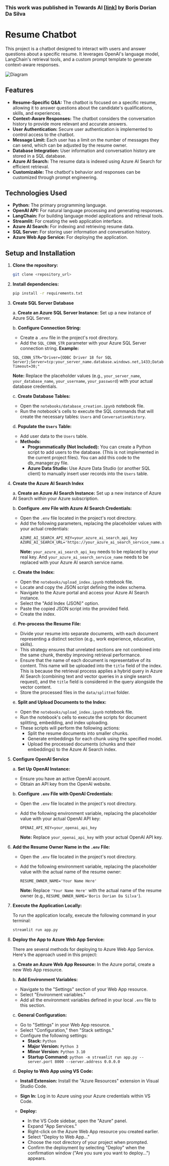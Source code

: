 ### This work was published in Towards AI [[link](https://towardsai.net/p/l/build-your-own-resume-chatbot-and-share-it-with)] by Boris Dorian Da Silva

# Resume Chatbot

This project is a chatbot designed to interact with users and answer questions about a specific resume. It leverages OpenAI's language model, LangChain's retrieval tools, and a custom prompt template to generate context-aware responses.

![Diagram](Documentation/diagram.png)

## Features

-   **Resume-Specific Q\&A:** The chatbot is focused on a specific resume, allowing it to answer questions about the candidate's qualifications, skills, and experiences.
-   **Context-Aware Responses:** The chatbot considers the conversation history to provide more relevant and accurate answers.
-   **User Authentication:** Secure user authentication is implemented to control access to the chatbot.
-   **Message Limit:** Each user has a limit on the number of messages they can send, which can be adjusted by the resume owner.
-   **Database Integration:** User information and conversation history are stored in a SQL database.
-   **Azure AI Search:** The resume data is indexed using Azure AI Search for efficient retrieval.
-   **Customizable:** The chatbot's behavior and responses can be customized through prompt engineering.

## Technologies Used

-   **Python:** The primary programming language.
-   **OpenAI API:** For natural language processing and generating responses.
-   **LangChain:** For building language model applications and retrieval tools.
-   **Streamlit:** For creating the web application interface.
-   **Azure AI Search:** For indexing and retrieving resume data.
-   **SQL Server:** For storing user information and conversation history.
-   **Azure Web App Service:** For deploying the application.


## Setup and Installation 

1.  **Clone the repository:**

    ```bash
    git clone <repository_url>
    ```

2.  **Install dependencies:**

    ```bash
    pip install -r requirements.txt

3.  **Create SQL Server Database**

    a.  **Create an Azure SQL Server Instance:** Set up a new instance of Azure SQL Server.

    b.  **Configure Connection String:**
        
    *   Create a `.env` file in the project's root directory.
    *   Add the `SQL_CONN_STR` parameter with your Azure SQL Server connection string.
       **Example:** 
       ```
       SQL_CONN_STR="Driver={ODBC Driver 18 for SQL Server};Server=tcp:your_server_name.database.windows.net,1433;Database=your_database_name;Uid=your_username;Pwd=your_password;Encrypt=yes;TrustServerCertificate=no;Connection Timeout=30;"
       ```
       **Note:** Replace the placeholder values (e.g., `your_server_name`, `your_database_name`, `your_username`, `your_password`) with your actual database credentials.

    c.  **Create Database Tables:**
        
    *   Open the `notebooks/database_creation.ipynb` notebook file.
    *   Run the notebook's cells to execute the SQL commands that will create the necessary tables: `Users` and `ConversationHistory`.

    d.  **Populate the `Users` Table:**
        
    *   Add user data to the `Users` table.
    *   **Methods:**
        *   **Programmatically (Not Included):** You can create a Python script to add users to the database. (This is not implemented in the current project files). You can add this code to the db_manager.py file. 
        *   **Azure Data Studio:** Use Azure Data Studio (or another SQL client) to manually insert user records into the `Users` table.
            


4.  **Create the Azure AI Search Index**

    a.  **Create an Azure AI Search Instance:** Set up a new instance of Azure AI Search within your Azure subscription.

    b.  **Configure .env File with Azure AI Search Credentials:**
        
    *   Open the `.env` file located in the project's root directory.
    *   Add the following parameters, replacing the placeholder values with your actual credentials:
        ```
        AZURE_AI_SEARCH_API_KEY=your_azure_ai_search_api_key
        AZURE_AI_SEARCH_URL='https://your_azure_ai_search_service_name.search.windows.net`
        ```
        **Note:**  `your_azure_ai_search_api_key` needs to be replaced by your real key. And `your_azure_ai_search_service_name` needs to be replaced with your Azure AI search service name.
    
    c.  **Create the Index:**
        
    *   Open the `notebooks/upload_index.ipynb` notebook file.
    *   Locate and copy the JSON script defining the index schema.
    *   Navigate to the Azure portal and access your Azure AI Search instance.
    *   Select the "Add Index (JSON)" option.
    *   Paste the copied JSON script into the provided field.
    *   Create the index.

    d.  **Pre-process the Resume File:**
        
    *   Divide your resume into separate documents, with each document representing a distinct section (e.g., work experience, education, skills).
    *   This strategy ensures that unrelated sections are not combined into the same chunk, thereby improving retrieval performance.
    *   Ensure that the name of each document is representative of its content. This name will be uploaded into the `title` field of the index. This is because the retrieval process applies a hybrid query in Azure AI Search (combining text and vector queries in a single search request), and the `title` field is considered in the query alongside the vector content.
    *   Store the processed files in the `data/splitted` folder.

    e.  **Split and Upload Documents to the Index:**
        
    *   Open the `notebooks/upload_index.ipynb` notebook file.
    *   Run the notebook's cells to execute the scripts for document splitting, embedding, and index uploading.
    *   These scripts will perform the following actions:
        *   Split the resume documents into smaller chunks.
        *   Generate embeddings for each chunk using the specified model.
        *   Upload the processed documents (chunks and their embeddings) to the Azure AI Search index.

5.  **Configure OpenAI Service**

    a.  **Set Up OpenAI Instance:**
        
    *   Ensure you have an active OpenAI account.
    *   Obtain an API key from the OpenAI website.

    b.  **Configure `.env` File with OpenAI Credentials:**
        
    *   Open the `.env` file located in the project's root directory.
    *   Add the following environment variable, replacing the placeholder value with your actual OpenAI API key:

        ```
        OPENAI_API_KEY=your_openai_api_key
        ```
        **Note:** Replace `your_openai_api_key` with your actual OpenAI API key.

6.  **Add the Resume Owner Name in the `.env` File:**

    *   Open the `.env` file located in the project's root directory.
    *   Add the following environment variable, replacing the placeholder value with the actual name of the resume owner:

        ```
        RESUME_OWNER_NAME='Your Name Here'
        ```
        **Note:** Replace `'Your Name Here'` with the actual name of the resume owner (e.g., `RESUME_OWNER_NAME='Boris Dorian Da Silva'`).


7.  **Execute the Application Locally:**

    To run the application locally, execute the following command in your terminal:

    ```bash
    streamlit run app.py
    ```

8.  **Deploy the App to Azure Web App Service:**

    There are several methods for deploying to Azure Web App Service. Here's the approach used in this project:

    a.  **Create an Azure Web App Resource:** In the Azure portal, create a new Web App resource.

    b.  **Add Environment Variables:**
       
    *   Navigate to the "Settings" section of your Web App resource.
    *   Select "Environment variables."
    *   Add all the environment variables defined in your local `.env` file to this section.

    c.  **General Configuration:**
    
    *   Go to "Settings" in your Web App resource.
    *   Select "Configuration," then "Stack settings."
    *   Configure the following settings:
        *   **Stack:** `Python`
        *   **Major Version:** `Python 3`
        *   **Minor Version:** `Python 3.10`
        *   **Startup Command:** `python -m streamlit run app.py --server.port 8000 --server.address 0.0.0.0`

    d. **Deploy to Web App using VS Code:**
    
    *   **Install Extension:** Install the "Azure Resources" extension in Visual Studio Code.
    *   **Sign In:** Log in to Azure using your Azure credentials within VS Code.
    *   **Deploy:**
        
        *   In the VS Code sidebar, open the "Azure" panel.
        *   Expand "App Services."
        *   Right-click on the Azure Web App resource you created earlier.
        *   Select "Deploy to Web App..."
        *   Choose the root directory of your project when prompted.
        *   Confirm the deployment by selecting "Deploy" when the confirmation window ("Are you sure you want to deploy...") appears.   
    

